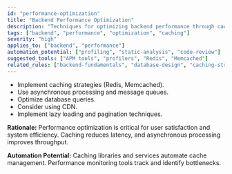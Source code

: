 ```yaml
---
id: "performance-optimization"
title: "Backend Performance Optimization"
description: "Techniques for optimizing backend performance through caching, asynchronous processing, and query optimization."
tags: ["backend", "performance", "optimization", "caching"]
severity: "high"
applies_to: ["backend", "performance"]
automation_potential: ["profiling", "static-analysis", "code-review"]
suggested_tools: ["APM tools", "profilers", "Redis", "Memcached"]
related_rules: ["backend-fundamentals", "database-design", "caching-strategies"]
---
```


- Implement caching strategies (Redis, Memcached).
- Use asynchronous processing and message queues.
- Optimize database queries.
- Consider using CDN.
- Implement lazy loading and pagination techniques.

**Rationale:** Performance optimization is critical for user satisfaction and system efficiency. Caching reduces latency, and asynchronous processing improves throughput.

**Automation Potential:** Caching libraries and services automate cache management. Performance monitoring tools track and identify bottlenecks.
